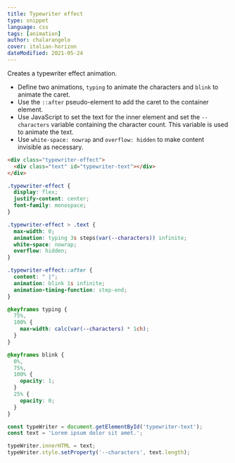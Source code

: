 ```yaml
---
title: Typewriter effect
type: snippet
language: css
tags: [animation]
author: chalarangelo
cover: italian-horizon
dateModified: 2021-05-24
---
```


Creates a typewriter effect animation.

- Define two animations, `typing` to animate the characters and `blink` to animate the caret.
- Use the `::after` pseudo-element to add the caret to the container element.
- Use JavaScript to set the text for the inner element and set the `--characters` variable containing the character count. This variable is used to animate the text.
- Use `white-space: nowrap` and `overflow: hidden` to make content invisible as necessary.

```html
<div class="typewriter-effect">
  <div class="text" id="typewriter-text"></div>
</div>
```

```css
.typewriter-effect {
  display: flex;
  justify-content: center;
  font-family: monospace;
}

.typewriter-effect > .text {
  max-width: 0;
  animation: typing 3s steps(var(--characters)) infinite;
  white-space: nowrap;
  overflow: hidden;
}

.typewriter-effect::after {
  content: " |";
  animation: blink 1s infinite;
  animation-timing-function: step-end;
}

@keyframes typing {
  75%,
  100% {
    max-width: calc(var(--characters) * 1ch);
  }
}

@keyframes blink {
  0%,
  75%,
  100% {
    opacity: 1;
  }
  25% {
    opacity: 0;
  }
}
```

```js
const typeWriter = document.getElementById('typewriter-text');
const text = 'Lorem ipsum dolor sit amet.';

typeWriter.innerHTML = text;
typeWriter.style.setProperty('--characters', text.length);
```
